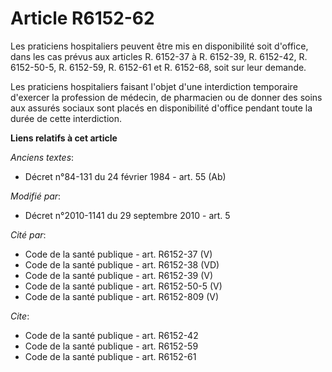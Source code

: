 # Article R6152-62

Les praticiens hospitaliers peuvent être mis en disponibilité soit d'office, dans les cas prévus aux articles R. 6152-37 à R.
6152-39, R. 6152-42, R. 6152-50-5, R. 6152-59, R. 6152-61 et R. 6152-68, soit sur leur demande. 

Les praticiens hospitaliers faisant l'objet d'une interdiction temporaire d'exercer la profession de médecin, de pharmacien
ou de donner des soins aux assurés sociaux sont placés en disponibilité d'office pendant toute la durée de cette
interdiction.

**Liens relatifs à cet article**

_Anciens textes_:

  - Décret n°84-131 du 24 février 1984 - art. 55 (Ab)

_Modifié par_:

  - Décret n°2010-1141 du 29 septembre 2010 - art. 5

_Cité par_:

  - Code de la santé publique - art. R6152-37 (V)
  - Code de la santé publique - art. R6152-38 (VD)
  - Code de la santé publique - art. R6152-39 (V)
  - Code de la santé publique - art. R6152-50-5 (V)
  - Code de la santé publique - art. R6152-809 (V)

_Cite_:

  - Code de la santé publique - art. R6152-42
  - Code de la santé publique - art. R6152-59
  - Code de la santé publique - art. R6152-61
